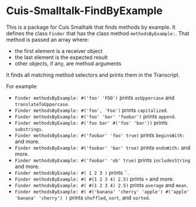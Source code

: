 # Cuis-Smalltalk-FindByExample

This is a package for Cuis Smalltalk that finds methods by example.
It defines the class `Finder` that has the class method `methodsByExample:`.
That method is passed an array where:

- the first element is a receiver object
- the last element is the expected result
- other objects, if any, are method arguments

It finds all matching method selectors and prints them in the Transcript.

For example:

- `Finder methodsByExample: #('foo' 'FOO')` prints `asUppercase` and `translateToUppercase`.
- `Finder methodsByExample: #('foo', 'Foo')` prints `capitalized`.
- `Finder methodsByExample: #('foo' 'bar' 'foobar')` prints `append`.
- `Finder methodsByExample: #('foo bar' #('foo' 'bar'))` prints `substrings`.
- `Finder methodsByExample: #('foobar' 'foo' true)` prints `beginsWith:` and more.
- `Finder methodsByExample: #('foobar' 'bar' true)` prints `endsWith:` and more.
- `Finder methodsByExample: #('foobar' 'ob' true)` prints `includesString` and more.
- `Finder methodsByExample: #( 1 2 3 )` prints ``.
- `Finder methodsByExample: #( #(1 2 3 4) 2.5)` prints `+` and more.
- `Finder methodsByExample: #( #(1 2 3 4) 2.5)` prints `average` and `mean`.
- `Finder methodsByExample: #( #('banana' 'cherry' 'apple') #('apple' 'banana' 'cherry') )` prints `shuffled`, `sort`, and `sorted`.

